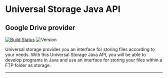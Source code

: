 # Universal Storage Java API
## Google Drive provider

[![Build Status](https://travis-ci.org/dynamicloud/universal_storage_java_ftp_api.svg?branch=master)](https://travis-ci.org/dynamicloud/universal_storage_java_ftp_api)
![Version](https://img.shields.io/badge/api-v1.0.0-brightgreen.svg)

Universal storage provides you an interface for storing files according to your needs. With this Universal Storage Java API, you will be able to develop programs in Java and use an interface for storing your files within a FTP folder as storage.

<hr>
